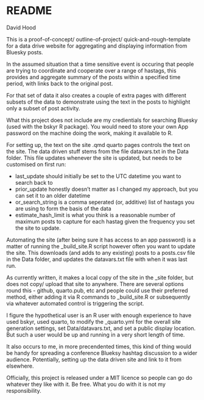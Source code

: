 # README
David Hood

This is a proof-of-concept/ outline-of-project/ quick-and-rough-template
for a data drive website for aggregating and displaying information from
Bluesky posts.

In the assumed situation that a time sensitive event is occuring that
people are trying to coordinate and cooperate over a range of hastags,
this provides and aggregate summary of the posts within a specified time
period, with links back to the original post.

For that set of data it also creates a couple of extra pages with
different subsets of the data to demonstrate using the text in the posts
to highlight only a subset of post activity.

What this project does not include are my credientials for searching
Bluesky (used with the bskyr R package). You would need to store your
own App password on the machine doing the work, making it available to
R.

For setting up, the text on the site .qmd quarto pages controls the text
on the site. The data driven stuff stems from the file datavars.txt in
the Data folder. This file updates whenever the site is updated, but
needs to be customised on first run:

- last_update should initially be set to the UTC datetime you want to
  search back to
- prior_update honestly doesn’t matter as I changed my approach, but you
  can set it to an older datetime
- or_search_string is a comma seperated (or, additive) list of hastags
  you are using to form the basis of the data
- estimate_hash_limit is what you think is a reasonable number of
  maximum posts to capture for each hastag given the frequency you set
  the site to update.

Automating the site (after being sure it has access to an app password)
is a matter of running the \_build_site.R script however often you want
to update the site. This downloads (and adds to any existing) posts to a
posts.csv file in the Data folder, and updates the datavars.txt file
with when it was last run.

As currently written, it makes a local copy of the site in the \_site
folder, but does not copy/ upload that site to anywhere. There are
several options round this - github, quarto.pub, etc and people could
use their preferred method, either adding it via R commands to
\_build_site.R or subsequently via whatever automated control is
triggering the script.

I figure the hypothetical user is an R user with enough experience to
have used bskyr, used quarto, to modify the \_quarto.yml for the overall
site generation settings, set Data/datavars.txt, and set a public
display location. But such a user would be up and running in a very
short length of time.

It also occurs to me, in more precendented times, this kind of thing
would be handy for spreading a conference Blueksy hashtag discussion to
a wider audience. Potentially, setting up the data driven site and link
to it from elsewhere.

Officially, this project is released under a MIT licence so people can
go do whatever they like with it. Be free. What you do with it is not my
responsibility.
